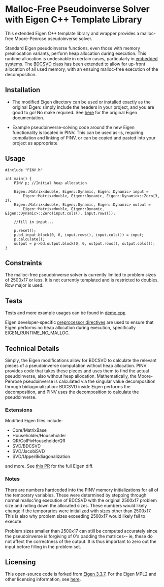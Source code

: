 # Malloc-Free Pseudoinverse Solver with Eigen C++ Template Library
This extended Eigen C++ template library and wrapper provides a malloc-free Moore-Penrose pseudoinverse solver. 

Standard Eigen pseudoinverse functions, even those with memory preallocation variants, perform heap allocation during execution. This runtime allocation is undesirable in certain cases, particularly in [embedded systems](https://en.wikipedia.org/wiki/The_Power_of_10:_Rules_for_Developing_Safety-Critical_Code). The [BDCSVD class](https://eigen.tuxfamily.org/dox/classEigen_1_1BDCSVD.html) has been extended to allow for up-front allocation of all used memory, with an ensuing malloc-free execution of the decomposition.

## Installation
- The modified Eigen directory can be used or installed exactly as the original Eigen: simply include the headers in your project, and you are good to go! No make required. See [here](https://eigen.tuxfamily.org/dox/GettingStarted.html) for the original Eigen documentation.

- Example pseudoinverse-solving code around the new Eigen functionality is located in PINV. This can be used as-is, requiring compilation and linking of PINV, or can be copied and pasted into your project as appropriate.

## Usage
```
#include "PINV.h"

int main() {
    PINV p; //Initial heap allocation

    Eigen::Matrix<double, Eigen::Dynamic, Eigen::Dynamic> input =
        Eigen::Matrix<double, Eigen::Dynamic, Eigen::Dynamic>::Zero(3, 2);
    Eigen::Matrix<double, Eigen::Dynamic, Eigen::Dynamic> output =
        Eigen::Matrix<double, Eigen::Dynamic, Eigen::Dynamic>::Zero(input.cols(), input.rows());

    //fill in input...

    p.reset();
    p.bd.input.block(0, 0, input.rows(), input.cols()) = input;
    p.calculate();
    output = p->bd.output.block(0, 0, output.rows(), output.cols());
}
```

## Constraints
The malloc-free pseudoinverse solver is currently limited to problem sizes of 2500x17 or less. It is not currently templated and is restricted to doubles. Row major is used.

## Tests
Tests and more example usages can be found in [demo.cpp](demo.cpp). 

Eigen developer-specific [preprocessor directives](https://eigen.tuxfamily.org/dox/classEigen_1_1BDCSVD.html) are used to ensure that Eigen performs no heap allocation during execution, specifically EIGEN_RUNTIME_NO_MALLOC.

## Technical Details
Simply, the Eigen modifications allow for BDCSVD to calculate the relevant pieces of a pseudoinverse computation without heap allocation. PINV provides code that takes these pieces and uses them to find the actual pseudoinverse, also without heap allocation. Mathematically, the Moore-Penrose pseudoinverse is calculated via the singular value decomposition through bidiagonalization: BDCSVD inside Eigen performs the decomposition, and PINV uses the decomposition to calculate the pseudoinverse.

### Extensions
Modified Eigen files include:
- Core/MatrixBase
- Householder/Householder
- QR/ColPivHouseholderQR
- SVD/BDCSVD
- SVD/JacobiSVD
- SVD/UpperBidiagonalization

and more. See [this PR](https://github.com/silverSapphire/Eigen/pull/1/files) for the full Eigen diff.

### Notes
There are numbers hardcoded into the PINV memory initializations for all of the temporary variables. These were determined by stepping through normal malloc'ing execution of BDCSVD with the original 2500x17 problem size and noting down the allocated sizes. These numbers would likely change if the temporaries were initialized with sizes other than 2500x17. This is also why problem sizes exceeding 2500x17 would likely fail to execute.

Problem sizes smaller than 2500x17 can still be computed accurately since the pseudoinverse is forgiving of 0's padding the matrices-- ie, these do not affect the correctness of the output. It is thus important to zero out the input before filling in the problem set.

## Licensing
This open-source code is forked from [Eigen 3.3.7](https://gitlab.com/libeigen/eigen/-/releases/3.3.7). For the Eigen MPL2 and other licensing information, see [here](https://eigen.tuxfamily.org/index.php?title=Main_Page#License).
